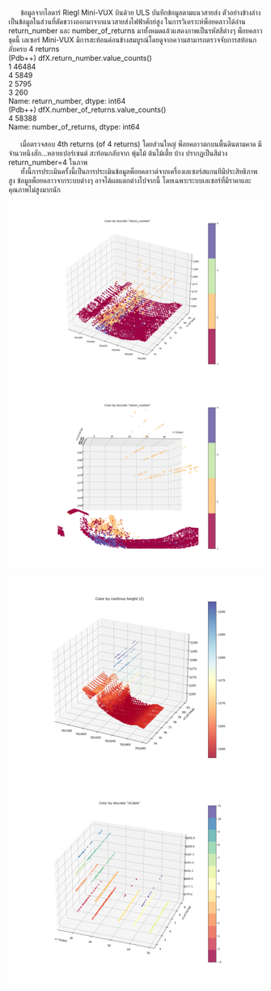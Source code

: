 &nbsp;&nbsp;&nbsp;&nbsp;&nbsp;&nbsp;ข้อมูลจากไลดาร์ Riegl Mini-VUX บินด้วย ULS บันทึกข้อมูลตามแนวสายส่ง ตัวอย่างข้างล่างเป็นข้อมูลในส่วนที่ตัดขวางออกมาจากแนวสายส่งไฟฟ้าศักย์สูง ในการวิเคราะห์พ็อยคลาวได้อ่าน return_number และ number_of_returns มาทั้งหมดแล้วแสดงภาพเป็นรหัสสีต่างๆ พ็อยคลาวชุดนี้ เลเซอร์ Mini-VUX มีการสะท้อนค่อนข้างสมบูรณ์โดยดูจากความสามารถตรวจจับการสท้อนกลับครบ 4 returns</br>
(Pdb++) dfX.return_number.value_counts()</br>
1    46484</br>
4     5849</br>
2     5795</br>
3      260</br>
Name: return_number, dtype: int64</br>
(Pdb++) dfX.number_of_returns.value_counts()</br>
4    58388</br>
Name: number_of_returns, dtype: int64</br>
</br>
&nbsp;&nbsp;&nbsp;&nbsp;&nbsp;&nbsp;เมื่อตรวจสอบ 4th returns (of 4 returns) โดยส่วนใหญ่ พ็อยคลาวตกบนพื้นดินตามคาด มีจำนวหนึงสัก...หลายเปอร์เซนต์ สะท้อนกลับจาก พุ้มไม้ ต้นไม้เตี้ย บ้าง ปรากฏเป็นสีม่วง return_number=4 ในภาพ </br>
&nbsp;&nbsp;&nbsp;&nbsp;&nbsp;&nbsp;ทั้งนี้การประเมินครั้งนี้เป็นการประเมินข้อมูลพ็อยคลาวด์จากเครื่องเลเซอร์สแกนทีมีประสิทธิภาพสูง ข้อมูลพ็อยคลาวจากระบบต่างๆ อาจได้ผลแตกต่างไปจากนี้  โดยเฉพาะระบบเลเซอร์ที่มีราคาและคุณภาพไม่สูงมากนัก</br>

![พ็อยคลาวด์แสดงสีตามลำดับการสท้อน](https://github.com/phisan-chula/UAV_Research/blob/main/LidarReturn/LidarReturn1.png)
![พ็อยคลาวด์แสดงสีตามลำดับการสท้อน](https://github.com/phisan-chula/UAV_Research/blob/main/LidarReturn/LidarReturn2.png)

![พ็อยคลาวด์แสดงสีตามลำดับการสท้อน](https://github.com/phisan-chula/UAV_Research/blob/main/LidarReturn/Lidar_ColorHeight.png)
![พ็อยคลาวด์แสดงสีตามการจำแนกสายเคเบิ้ล](https://github.com/phisan-chula/UAV_Research/blob/main/LidarReturn/Lidar_ColorCableN.png)
